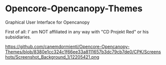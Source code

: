 # Opencore-Opencanopy-Themes
Graphical User Interface for Opencanopy


First of all: I' am NOT affiliated in any way with "CD Projekt Red" or his subsidiaries.


https://github.com/canemdormienti/Opencore-Opencanopy-Themes/blob/8380e1cc324c1f66ee33a8111657b3dc79cb7de0/CPK/Screenshots/Screenshot_Background_1/12205421.png
